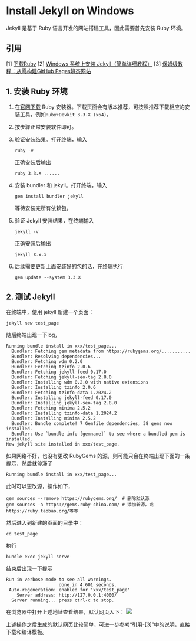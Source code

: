 # Install Jekyll on Windows

Jekyll 是基于 Ruby 语言开发的网站搭建工具，因此需要首先安装 Ruby 环境。

## 引用

[1] [下载Ruby](https://www.ruby-lang.org/zh_cn/downloads/) 
[2] [Windows 系统上安装 Jekyll（简单详细教程）](https://www.cnblogs.com/pergrand/p/12875597.html)
[3] [保姆级教程：从零构建GitHub Pages静态网站](https://blog.csdn.net/qq_20042935/article/details/133920722)

## 1. 安装 Ruby 环境

1. 在[官网下载](https://www.cnblogs.com/pergrand/p/12875597.html) Ruby 安装器。下载页面会有版本推荐，可按照推荐下载相应的安装工具，例如`Ruby+Devkit 3.3.X (x64)`。
2. 按步骤正常安装软件即可。
3. 验证安装结果。打开终端，输入
   ```shell
   ruby -v
   ```
   正确安装后输出
   ```shell
   ruby 3.3.X ......
   ```

4. 安装 bundler 和 jekyll。打开终端，输入
   ```shell
   gem install bundler jekyll
   ```
   等待安装完所有依赖包。

5. 验证 Jekyll 安装结果，在终端输入
   ```shell
   jekyll -v
   ```
   正确安装后输出
   ```shell
   jekyll X.x.x
   ```

6. 后续需要更新上面安装好的包的话，在终端执行
   ```shell
   gem update --system 3.3.X
   ``` 

## 2. 测试 Jekyll

在终端中，使用 jekyll 新建一个页面：
```shell
jekyll new test_page
```
随后终端出现一下log，
```shell
Running bundle install in xxx/test_page...
  Bundler: Fetching gem metadata from https://rubygems.org/...........
  Bundler: Resolving dependencies...
  Bundler: Fetching wdm 0.2.0
  Bundler: Fetching tzinfo 2.0.6
  Bundler: Fetching jekyll-feed 0.17.0
  Bundler: Fetching jekyll-seo-tag 2.8.0
  Bundler: Installing wdm 0.2.0 with native extensions
  Bundler: Installing tzinfo 2.0.6
  Bundler: Fetching tzinfo-data 1.2024.2
  Bundler: Installing jekyll-feed 0.17.0
  Bundler: Installing jekyll-seo-tag 2.8.0
  Bundler: Fetching minima 2.5.2
  Bundler: Installing tzinfo-data 1.2024.2
  Bundler: Installing minima 2.5.2
  Bundler: Bundle complete! 7 Gemfile dependencies, 38 gems now installed.
  Bundler: Use `bundle info [gemname]` to see where a bundled gem is installed.
New jekyll site installed in xxx/test_page.
```

如果网络不好，也没有更改 RubyGems 的源，则可能只会在终端出现下面的一条提示，然后就停滞了
```shell
Running bundle install in xxx/test_page...
```
此时可以更改源，操作如下，
```shell
gem sources --remove https://rubygems.org/  # 删除默认源
gem sources -a https://gems.ruby-china.com/ # 添加新源，或https://ruby.taobao.org/等等
```

然后进入到新建的页面的目录中：
```shell
cd test_page
```
执行
```shell
bundle exec jekyll serve
```
结束后出现一下提示
```shell
Run in verbose mode to see all warnings.
                    done in 4.601 seconds.
 Auto-regeneration: enabled for 'xxx/test_page'
    Server address: http://127.0.0.1:4000/
  Server running... press ctrl-c to stop.
```
在浏览器中打开上述地址查看结果，默认网页入下：
<img src=./jekyll_generated_default_page.png/>

上述操作之后生成的默认网页比较简单，可进一步参考“引用-[3]”中的说明，直接下载和编译模板。